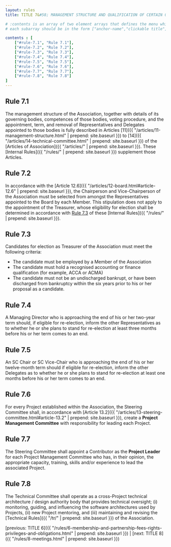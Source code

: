 ```yaml
---
layout: rules
title: TITLE 7&#58; MANAGEMENT STRUCTURE AND QUALIFICATION OF CERTAIN OFFICERS

# :contents is an array of two element arrays that defines the menu which appears in the masthead
# each subarray should be in the form ["anchor-name","clickable title"]

contents : [
    ["#rule-7.1", "Rule 7.1"],
    ["#rule-7.2", "Rule 7.2"],
    ["#rule-7.3", "Rule 7.3"],
    ["#rule-7.4", "Rule 7.4"],
    ["#rule-7.5", "Rule 7.5"],
    ["#rule-7.6", "Rule 7.6"],
    ["#rule-7.7", "Rule 7.7"],
    ["#rule-7.8", "Rule 7.8"]
]
---
```


<h2 id="rule-7.1">Rule 7.1</h2>

The management structure of the Association, together with details of its governing bodies, competences of those bodies, voting procedure, and the appointment, term, and removal of Representatives and Delegates appointed to those bodies is fully described in Articles [11]({{ "/articles/11-management-structure.html" | prepend: site.baseurl }}) to [14]({{ "/articles/14-technical-committee.html" | prepend: site.baseurl }}) of the [Articles of Association]({{ "/articles/" | prepend: site.baseurl }}). These [Internal Rules]({{ "/rules/" | prepend: site.baseurl }}) supplement those Articles.

<h2 id="rule-7.2">Rule 7.2</h2>

In accordance with the [Article 12.6]({{ "/articles/12-board.html#article-12.6" | prepend: site.baseurl }}), the Chairperson and Vice-Chairperson of the Association must be selected from amongst the Representatives appointed to the Board by each Member. This stipulation does not apply to the appointment of the Treasurer, whose eligibility for election shall be determined in accordance with [Rule 7.3](#rule-7.3) of these [Internal Rules]({{ "/rules/" | prepend: site.baseurl }}).

<h2 id="rule-7.3">Rule 7.3</h2>

Candidates for election as Treasurer of the Association must meet the following criteria:

* The candidate must be employed by a Member of the Association
* The candidate must hold a recognised accounting or finance qualification (for example, ACCA or ACMA)
* The candidate must not be an undischarged bankrupt, or have been discharged from bankruptcy within the six years prior to his or her proposal as a candidate.

<h2 id="rule-7.4">Rule 7.4</h2>

A Managing Director who is approaching the end of his or her two-year term should, if eligible for re-election, inform the other Representatives as to whether he or she plans to stand for re-election at least three months before his or her term comes to an end.

<h2 id="rule-7.5">Rule 7.5</h2>

An SC Chair or SC Vice-Chair who is approaching the end of his or her twelve-month term should if eligible for re-election, inform the other Delegates as to whether he or she plans to stand for re-election at least one months before his or her term comes to an end.

<h2 id="rule-7.6">Rule 7.6</h2>

For every Project established within the Association, the Steering Committee shall, in accordance with [Article 13.2]({{ "/articles/13-steering-committee.html#article-13.2" | prepend: site.baseurl }}), create a **Project Management Committee** with responsibility for leading each Project.

<h2 id="rule-7.7">Rule 7.7</h2>

The Steering Committee shall appoint a Contributor as the **Project Leader** for each Project Management Committee who has, in their opinion, the appropriate capacity, training, skills and/or experience to lead the associated Project.

<h2 id="rule-7.8">Rule 7.8</h2>

The Technical Committee shall operate as a cross-Project technical architecture / design authority body that provides technical oversight; (i) monitoring, guiding, and influencing the software architectures used by Projects, (ii) new Project mentoring, and (iii) maintaining and revising the [Technical Rules]({{ "/tr/" | prepend: site.baseurl }}) of the Association.

[previous: TITLE 6]({{ "/rules/6-membership-and-partnership-fees-rights-privileges-and-obligations.html" | prepend: site.baseurl }}) \| [next: TITLE 8]({{ "/rules/8-meetings.html" | prepend: site.baseurl }})

